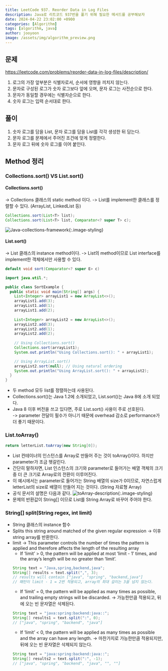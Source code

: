 ```yaml
---
title: LeetCode 937. Reorder Data in Log Files
description: Java로 리트코드 937번을 풀기 위해 필요한 메서드를 공부해보자
date: 2024-04-22 23:02:00 +0900
categories: [Algorithm]
tags: [algorithm, java]
author: jooyoon
image: /assets/img/algorithm_preview.png
---
```


## 문제

  <https://leetcode.com/problems/reorder-data-in-log-files/description/>

  1. 로그의 가장 앞부분은 식별자로서, 순서에 영향을 끼치지 않는다.
  2. 문자로 구성된 로그가 숫자 로그보다 앞에 오며, 문자 로그는 사전순으로 한다.
  3. 문자가 동일할 경우에는 식별자순으로 한다.
  4. 숫자 로그는 입력 순서대로 한다.

## 풀이

  1. 숫자 로그를 담을 List, 문자 로그를 담을 List를 각각 생성한 뒤 담는다.
  2. 문자 로그를 문제에서 주어진 조건에 맞게 정렬한다.
  3. 문자 로그 뒤에 숫자 로그를 이어 붙인다.

## Method 정리

### Collections.sort() VS List.sort()

#### Collections.sort()
  
  -> Collections 클래스의 static method 이다.
  -> List를 implement한 클래스를 정렬할 수 있다. (ArrayList, LinkedList 등)
  
  ```java
  Collections.sort(List<T> list);
  Collections.sort(List<T> list, Comparator<? super T> c);
  ```
  ![Java-collections-framework][Java-collections-framework]{:.image-styling}

#### List.sort()
  
  -> List 클래스의 instance method이다.
  -> List의 method이므로 List interface를 implement한 객체에서만 사용할 수 있다.
  
  ```java
  default void sort(Comparator<? super E> c)
  ```
  
  ```java
  import java.util.*;

  public class SortExample {
    public static void main(String[] args) {
      List<Integer> arrayList1 = new ArrayList<>();
      arrayList1.add(3);
      arrayList1.add(1);
      arrayList1.add(2);
        
      List<Integer> arrayList2 = new ArrayList<>();
      arrayList2.add(3);
      arrayList2.add(1);
      arrayList2.add(2);
        
      // Using Collections.sort()
      Collections.sort(arrayList1);
      System.out.println("Using Collections.sort(): " + arrayList1);

      // Using ArrayList.sort()
      arrayList2.sort(null); // Using natural ordering
      System.out.println("Using ArrayList.sort(): " + arrayList2);
    }
  }
  ```

* 두 method 모두 list를 정렬하는데 사용된다.
* Collections.sort()는 Java 1.2에 소개되었고, List.sort()는 Java 8에 소개 되었다.
* Java 8 이후 버전을 쓰고 있다면, 주로 List.sort() 사용이 주로 선호된다.
  <br>
  -> parameter 전달이 필수가 아니기 때문에 overhead 감소로 performance가 더 좋기 때문이다.

### List.toArray()

```java
return letterList.toArray(new String[0]);
```

* List 컨테이너의 인스턴스를 Array로 만들어 주는 것이 toArray()이다. 하지만 parameter가 조금 헷갈린다.
* 간단히 말하자면, List 인스턴스의 크기와 parameter로 들어가는 배열 객체의 크기 중 더 큰 크기로 Array로의 전환이 이루어진다.
* 이 예시에서는 parameter로 들어가는 String 배열의 size가 0이므로, 자연스럽게 letterList의 size로 배열이 만들어 지는 것이다. (String 자료형 Array)
* 공식 문서의 설명은 다음과 같다.
  ![toArray-description][toArray-description]{:.image-styling}
* 문제의 반환값이 String[] 이므로 List를 String Array로 바꾸어 주어야 한다.

### String[] split(String regex, int limit)

* String 클래스의 instance 함수
* Splits this string around matched of the given regular expression → 이후 string array를 반환한다.
* limit → This parameter controls the number of times the pattern is applied and therefore affects the length of the resulting array
  * If ‘limit’ > 0, the pattern will be applied at most ‘limit - 1’ times, and the array’s length will be no greater than ‘limit’.
  ```java
  String text = "Java,spring,backend,java";
  String[] results = text.split(",", 3);
  // results will contain ["java", "spring", "backend,java"]
  // 패턴이 limit - 1 = 2번 적용되고, array의 최대 길이는 3을 넘지 않는다.
  ```
  * If ‘limit’ = 0, the pattern will be applied as many times as possible, and trailing empty strings will be discarded.
  -> 가능한만큼 적용되고, 뒤에 오는 빈 문자열은 삭제된다.
  ```java
  String text = "java:spring:backend:java::";
  String[] results1 = text.split(":", 0);
  // ["java", "spring", "backend", "java"]
  ```
  * If ‘limit’ < 0, the pattern will be applied as many times as possible and the array can have any length.
  -> 마찬가지로 가능한만큼 적용되지만, 뒤에 오는 빈 문자열은 삭제되지 않는다.
  ```java
  String text = "java:spring:backend:java::";
  String[] results2 = text.split(":", -1);
  // ["java", "spring", "backend", "java", "", ""]
  ```
  
[Java-collections-framework]: https://1drv.ms/i/c/bc8220337a33dd52/IQOO_NjWvgxSS5R6WUn3zZYrATE9jH4dKEsKmPZ6ey2NAEg?width=854&height=715
[toArray-description]: https://1drv.ms/i/c/bc8220337a33dd52/IQMLsIYRCST4Rbvy7fnbACt_AWD62S83ShbAI7vkRy0GA3o?width=1201&height=75
